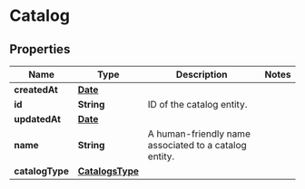

# Catalog

## Properties

Name | Type | Description | Notes
------------ | ------------- | ------------- | -------------
**createdAt** | [**Date**](Date.md) |  | 
**id** | **String** | ID of the catalog entity. | 
**updatedAt** | [**Date**](Date.md) |  | 
**name** | **String** | A human-friendly name associated to a catalog entity. | 
**catalogType** | [**CatalogsType**](CatalogsType.md) |  | 




